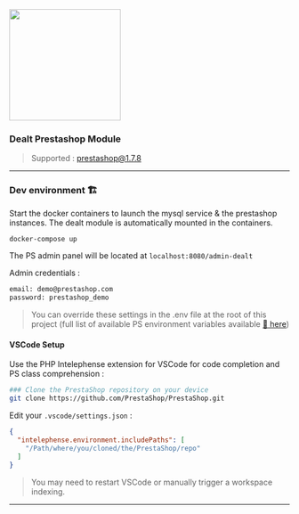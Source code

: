 <img src="https://dealt.fr/logo.svg" width="200"/>

### Dealt Prestashop Module

> Supported : prestashop@1.7.8

---

### Dev environment 🏗

Start the docker containers to launch the mysql service & the prestashop instances. The dealt module is automatically mounted in the containers.

```bash
docker-compose up
```

The PS admin panel will be located at `localhost:8080/admin-dealt`

Admin credentials :

```bash
email: demo@prestashop.com
password: prestashop_demo
```

> You can override these settings in the .env file at the root of this project (full list of available PS environment variables available [🔗 here](https://hub.docker.com/r/prestashop/prestashop/))

#### VSCode Setup

Use the PHP Intelephense extension for VSCode for code completion and PS class comprehension :

```bash
### Clone the PrestaShop repository on your device
git clone https://github.com/PrestaShop/PrestaShop.git
```

Edit your `.vscode/settings.json` :

```json
{
  "intelephense.environment.includePaths": [
    "/Path/where/you/cloned/the/PrestaShop/repo"
  ]
}
```

> You may need to restart VSCode or manually trigger a workspace indexing.

---
